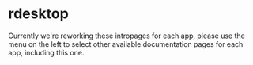 # rdesktop

Currently we're reworking these intropages for each app, please use the menu on the left to select other available documentation pages for each app, including this one.
